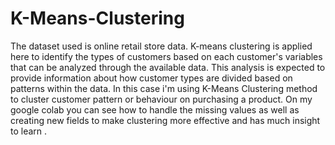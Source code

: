 # K-Means-Clustering
The dataset used is online retail store data. K-means clustering is applied here to identify the types of customers based on each customer's variables that can be analyzed through the available data. This analysis is expected to provide information about how customer types are divided based on patterns within the data.
In this case i'm using K-Means Clustering method to cluster customer pattern or behaviour on purchasing a product. On my google colab you can see how to handle the missing values as well as creating new fields to make clustering more effective and has much insight to learn .
